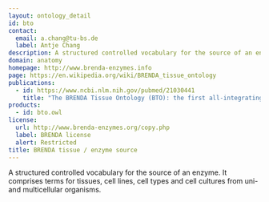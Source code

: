 ```yaml
---
layout: ontology_detail
id: bto
contact: 
  email: a.chang@tu-bs.de
  label: Antje Chang
description: A structured controlled vocabulary for the source of an enzyme comprising tissues, cell lines, cell types and cell cultures.
domain: anatomy
homepage: http://www.brenda-enzymes.info
page: https://en.wikipedia.org/wiki/BRENDA_tissue_ontology
publications:
  - id: https://www.ncbi.nlm.nih.gov/pubmed/21030441
    title: "The BRENDA Tissue Ontology (BTO): the first all-integrating ontology of all organisms for enzyme sources"
products: 
  - id: bto.owl
license:
  url: http://www.brenda-enzymes.org/copy.php
  label: BRENDA license
  alert: Restricted
title: BRENDA tissue / enzyme source
---
```


A structured controlled vocabulary for the source of an enzyme. It comprises terms for tissues, cell lines, cell types and cell cultures from uni- and multicellular organisms.
